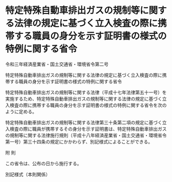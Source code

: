 # 特定特殊自動車排出ガスの規制等に関する法律の規定に基づく立入検査の際に携帯する職員の身分を示す証明書の様式の特例に関する省令

令和三年経済産業省・国土交通省・環境省令第二号

特定特殊自動車排出ガスの規制等に関する法律の規定に基づく立入検査の際に携帯する職員の身分を示す証明書の様式の特例に関する省令

特定特殊自動車排出ガスの規制等に関する法律（平成十七年法律第五十一号）を実施するため、特定特殊自動車排出ガスの規制等に関する法律の規定に基づく立入検査の際に携帯する職員の身分を示す証明書の様式の特例に関する省令を次のように定める。

特定特殊自動車排出ガスの規制等に関する法律第三十条第二項の規定に基づく立入検査の際に職員が携帯するその身分を示す証明書は、特定特殊自動車排出ガスの規制等に関する法律施行規則（平成十八年経済産業省・国土交通省・環境省令第一号）第三十四条の規定にかかわらず、別記様式によることができる。

附 則

この省令は、公布の日から施行する。

別記様式（本則関係）

[](/./pict/503M60001c00002_202108181748_001.pdf)
